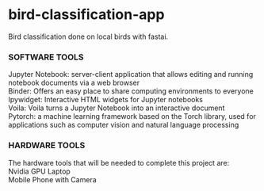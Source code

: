 # bird-classification-app

Bird classification done on local birds with fastai. 
<br>
### SOFTWARE TOOLS
Jupyter Notebook: server-client application that allows editing and running notebook
documents via a web browser
<br> Binder: Offers an easy place to share computing environments to everyone
<br> Ipywidget: Interactive HTML widgets for Jupyter notebooks
<br> Voila: Voila turns a Jupyter Notebook into an interactive document
<br> Pytorch: a machine learning framework based on the Torch library, used for
applications such as computer vision and natural language processing
### HARDWARE TOOLS
The hardware tools that will be needed to complete this project are:
 <br> Nvidia GPU Laptop
 <br> Mobile Phone with Camera
